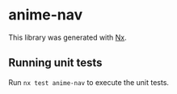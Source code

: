 # anime-nav

This library was generated with [Nx](https://nx.dev).

## Running unit tests

Run `nx test anime-nav` to execute the unit tests.
